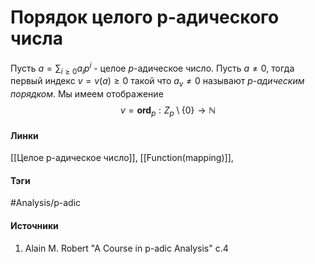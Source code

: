 # Порядок целого p-адического числа
Пусть $a=\sum_{i\ge0}a_{i}p^{i}$ - целое $p$-адическое число. Пусть $a\ne0$, тогда первый индекс $v=v(a)\ge0$ такой что $a_{v}\ne0$ называют *$p$-адическим порядком*. Мы имеем отображение
$$
v=\textbf{ord}_{p}:Z_{p}\setminus\{0\}\to\mathbb{N}
$$

#### Линки
[[Целое p-адическое число]],
[[Function(mapping)]],
#### Тэги
 #Analysis/p-adic 
#### Источники
1. Alain M. Robert "A Course in p-adic Analysis" c.4